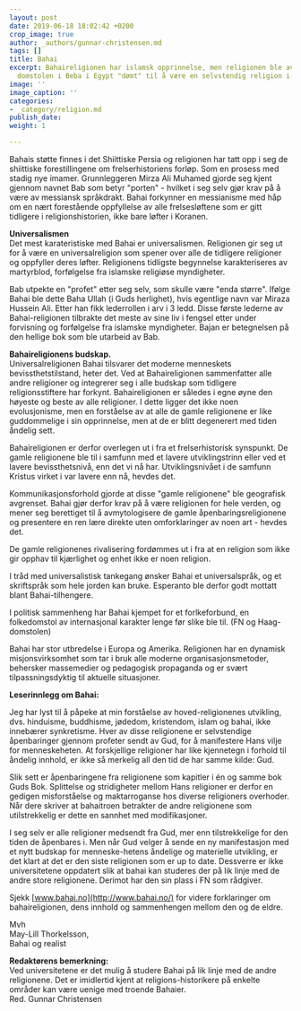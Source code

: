 ```yaml
---
layout: post
date: 2019-06-18 18:02:42 +0200
crop_image: true
author: _authors/gunnar-christensen.md
tags: []
title: Bahai
excerpt: Bahaireligionen har islamsk opprinnelse, men religionen ble av den islamske
  domstolen i Beba i Egypt "dømt" til å være en selvstendig religion i 1925.
image: ''
image_caption: ''
categories:
- _category/religion.md
publish_date: 
weight: 1

---
```

Bahais støtte finnes i det Shiittiske Persia og religionen har tatt opp i seg de shiittiske forestillingene om frelserhistoriens forløp. Som en prosess med stadig nye imamer. Grunnleggeren Mirza Ali Muhamed gjorde seg kjent gjennom navnet Bab som betyr "porten" - hvilket i seg selv gjør krav på å være av messiansk språkdrakt. Bahai forkynner en messianisme med håp om en nært forestående oppfyllelse av alle frelsesløftene som er gitt tidligere i religionshistorien, ikke bare løfter i Koranen.

**Universalismen**  
Det mest karateristiske med Bahai er universalismen. Religionen gir seg ut for å være en universalreligion som spener over alle de tidligere religioner og oppfyller deres løfter. Religionens tidligste begynnelse karakteriseres av martyrblod, forfølgelse fra islamske religiøse myndigheter.

Bab utpekte en "profet" etter seg selv, som skulle være "enda større". Ifølge Bahai ble dette Baha Ullah (i Guds herlighet), hvis egentlige navn var Miraza Hussein Ali. Etter han fikk lederrollen i arv i 3 ledd. Disse første lederne av Bahai-religionen tilbrakte det meste av sine liv i fengsel etter under forvisning og forfølgelse fra islamske myndigheter. Bajan er betegnelsen på den hellige bok som ble utarbeid av Bab.

**Bahaireligionens budskap.**  
Universalreligionen Bahai tilsvarer det moderne menneskets bevissthetstilstand, heter det. Ved at Bahaireligionen sammenfatter alle andre religioner og integrerer seg i alle budskap som tidligere religionsstiftere har forkynt. Bahaireligionen er således i egne øyne den høyeste og beste av alle religioner. I dette ligger det ikke noen evolusjonisme, men en forståelse av at alle de gamle religionene er like guddommelige i sin opprinnelse, men at de er blitt degenerert med tiden åndelig sett.

Bahaireligionen er derfor overlegen ut i fra et frelserhistorisk synspunkt. De gamle religionene ble til i samfunn med et lavere utviklingstrinn eller ved et lavere bevissthetsnivå, enn det vi nå har. Utviklingsnivået i de samfunn Kristus virket i var lavere enn nå, hevdes det.

Kommunikasjonsforhold gjorde at disse "gamle religionene" ble geografisk avgrenset. Bahai gjør derfor krav på å være religionen for hele verden, og mener seg berettiget til å avmytologisere de gamle åpenbaringsreligionene og presentere en ren lære direkte uten omforklaringer av noen art - hevdes det.

De gamle religionenes rivalisering fordømmes ut i fra at en religion som ikke gir opphav til kjærlighet og enhet ikke er noen religion.

I tråd med universalistisk tankegang ønsker Bahai et universalspråk, og et skriftspråk som hele jorden kan bruke. Esperanto ble derfor godt mottatt blant Bahai-tilhengere.

I politisk sammenheng har Bahai kjempet for et forlkeforbund, en folkedomstol av internasjonal karakter lenge før slike ble til. (FN og Haag-domstolen)

Bahai har stor utbredelse i Europa og Amerika. Religionen har en dynamisk misjonsvirksomhet som tar i bruk alle moderne organisasjonsmetoder, behersker massemedier og pedagogisk propaganda og er svært tilpassningsdyktig til aktuelle situasjoner.

**Leserinnlegg om Bahai:**

Jeg har lyst til å påpeke at min forståelse av hoved-religionenes utvikling, dvs. hinduisme, buddhisme, jødedom, kristendom, islam og bahai, ikke innebærer synkretisme. Hver av disse religionene er selvstendige åpenbaringer gjennom profeter sendt av Gud, for å manifestere Hans vilje for menneskeheten. At forskjellige religioner har like kjennetegn i forhold til åndelig innhold, er ikke så merkelig all den tid de har samme kilde: Gud.

Slik sett er åpenbaringene fra religionene som kapitler i én og samme bok Guds Bok. Splittelse og stridigheter mellom Hans religioner er derfor en gedigen misforståelse og maktarroganse hos diverse religioners overhoder. Når dere skriver at bahaitroen betrakter de andre religionene som utilstrekkelig er dette en sannhet med modifikasjoner.

I seg selv er alle religioner medsendt fra Gud, mer enn tilstrekkelige for den tiden de åpenbares i. Men når Gud velger å sende en ny manifestasjon med et nytt budskap for menneske-hetens åndelige og materielle utvikling, er det klart at det er den siste religionen som er up to date. Dessverre er ikke universitetene oppdatert slik at bahai kan studeres der på lik linje med de andre store religionene. Derimot har den sin plass i FN som rådgiver.

Sjekk [www.bahai.no](http://www.bahai.no/) for videre forklaringer om bahaireligionen, dens innhold og sammenhengen mellom den og de eldre.

Mvh  
May-Lill Thorkelsson,  
Bahai og realist

**Redaktørens bemerkning:**  
Ved universitetene er det mulig å studere Bahai på lik linje med de andre religionene. Det er imidlertid kjent at religions-historikere på enkelte områder kan være uenige med troende Bahaier.   
Red. Gunnar Christensen